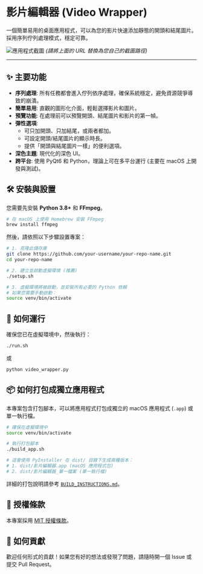 # 影片編輯器 (Video Wrapper)

一個簡單易用的桌面應用程式，可以為您的影片快速添加靜態的開頭和結尾圖片。採用序列佇列處理模式，穩定可靠。

![應用程式截圖](https://raw.githubusercontent.com/your-username/your-repo-name/main/screenshot.png)
*(請將上面的 URL 替換為您自己的截圖路徑)*

---

## ✨ 主要功能

- **序列處理**: 所有任務都會進入佇列依序處理，確保系統穩定，避免資源競爭導致的崩潰。
- **簡單易用**: 直觀的圖形化介面，輕鬆選擇影片和圖片。
- **預覽功能**: 在處理前可以預覽開頭、結尾圖片和影片的第一幀。
- **彈性選項**:
  - 可只加開頭、只加結尾，或兩者都加。
  - 可設定開頭/結尾圖片的顯示時長。
  - 提供「開頭與結尾圖片一樣」的便利選項。
- **深色主題**: 現代化的深色 UI。
- **跨平台**: 使用 PyQt6 和 Python，理論上可在多平台運行 (主要在 macOS 上開發與測試)。

## 🛠️ 安裝與設置

您需要先安裝 **Python 3.8+** 和 **FFmpeg**。

```bash
# 在 macOS 上使用 Homebrew 安裝 FFmpeg
brew install ffmpeg
```

然後，請依照以下步驟設置專案：

```bash
# 1. 克隆此儲存庫
git clone https://github.com/your-username/your-repo-name.git
cd your-repo-name

# 2. 建立並啟動虛擬環境 (推薦)
./setup.sh

# 3. 虛擬環境將被啟動，並安裝所有必要的 Python 依賴
# 如果您需要手動啟動：
source venv/bin/activate
```

## 🚀 如何運行

確保您已在虛擬環境中，然後執行：

```bash
./run.sh
```
或
```bash
python video_wrapper.py
```

## 📦 如何打包成獨立應用程式

本專案包含打包腳本，可以將應用程式打包成獨立的 macOS 應用程式 (`.app`) 或單一執行檔。

```bash
# 確保在虛擬環境中
source venv/bin/activate

# 執行打包腳本
./build_app.sh

# 這會使用 PyInstaller 在 dist/ 目錄下生成兩種版本：
# 1. dist/影片編輯器.app (macOS 應用程式包)
# 2. dist/影片編輯器_單一檔案 (單一執行檔)
```

詳細的打包說明請參考 [`BUILD_INSTRUCTIONS.md`](BUILD_INSTRUCTIONS.md)。

## 📄 授權條款

本專案採用 [MIT 授權條款](LICENSE)。

## 🙌 如何貢獻

歡迎任何形式的貢獻！如果您有好的想法或發現了問題，請隨時開一個 Issue 或提交 Pull Request。 